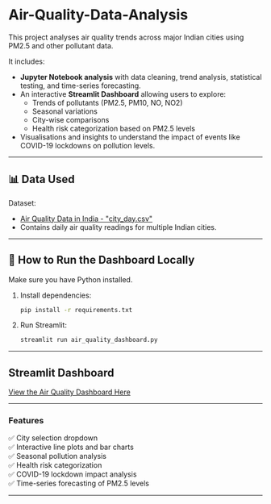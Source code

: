 # Air-Quality-Data-Analysis
This project analyses air quality trends across major Indian cities using PM2.5 and other pollutant data.

It includes:

- **Jupyter Notebook analysis** with data cleaning, trend analysis, statistical testing, and time-series forecasting.
- An interactive **Streamlit Dashboard** allowing users to explore:
  - Trends of pollutants (PM2.5, PM10, NO, NO2)
  - Seasonal variations
  - City-wise comparisons
  - Health risk categorization based on PM2.5 levels
- Visualisations and insights to understand the impact of events like COVID-19 lockdowns on pollution levels.

---

## 📊 Data Used

Dataset:
- [Air Quality Data in India - "city_day.csv"](https://www.kaggle.com/datasets/rohanrao/air-quality-data-in-india)
- Contains daily air quality readings for multiple Indian cities.

---

## 🚀 How to Run the Dashboard Locally

Make sure you have Python installed.

1. Install dependencies:

    ```bash
    pip install -r requirements.txt
    ```

2. Run Streamlit:

    ```bash
    streamlit run air_quality_dashboard.py
    ```

---

## Streamlit Dashboard

[View the Air Quality Dashboard Here](https://air-quality-data-analysis-vkoqcygsdkcfhduww36grd.streamlit.app/)


---

### Features

✅ City selection dropdown  
✅ Interactive line plots and bar charts  
✅ Seasonal pollution analysis  
✅ Health risk categorization  
✅ COVID-19 lockdown impact analysis  
✅ Time-series forecasting of PM2.5 levels

---

